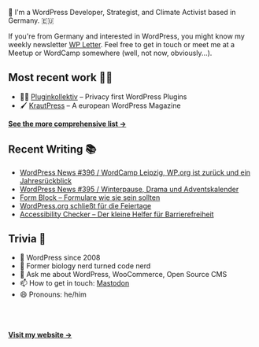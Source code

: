 👋 I'm a WordPress Developer, Strategist, and Climate Activist based in Germany. 🇪🇺

If you're from Germany and interested in WordPress, you might know my weekly newsletter [WP Letter](https://wpletter.de/). Feel free to get in touch or meet me at a Meetup or WordCamp somewhere (well, not now, obviously...).


## Most recent work 👷‍♂️

- 👨‍💻 [Pluginkollektiv](https://github.com/pluginkollektiv) – Privacy first WordPress Plugins
- 🖌️ [KrautPress](https://kraut.press) – A european WordPress Magazine

**[See the more comprehensive list &rarr;](https://simonkraft.com/what-i-do)**


## Recent Writing 📚

<!-- BLOG-POST-LIST:START -->
- [WordPress News #396 / WordCamp Leipzig, WP.org ist zurück und ein Jahresrückblick](https://feed.kraut.press/link/14399/16934130/396)
- [WordPress News #395 / Winterpause, Drama und Adventskalender](https://feed.kraut.press/link/14399/16929962/395)
- [Form Block – Formulare wie sie sein sollten](https://krautpress.de/2024/form-block/)
- [WordPress.org schließt für die Feiertage](https://www.wppodcast.de/podcast/wordpress-org-schliesst-fuer-die-feiertage/)
- [Accessibility Checker – Der kleine Helfer für Barrierefreiheit](https://krautpress.de/2024/accessibility-checker/)
<!-- BLOG-POST-LIST:END -->


## Trivia 🤪

- 👴 WordPress since 2008
- 🌱 Former biology nerd turned code nerd
- 💬 Ask me about WordPress, WooCommerce, Open Source CMS
- 📫 How to get in touch: [Mastodon](https://dewp.space/@simon)
- 😄 Pronouns: he/him

<br/><br/><br/>
**[Visit my website &rarr;](https://simonkraft.com/hi)**